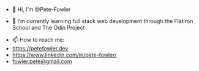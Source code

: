 - 👋 Hi, I’m @Pete-Fowler
<!-- - 👀 I’m interested in  -->
- 🌱 I’m currently learning full stack web development through the Flatiron School and The Odin Project
<!-- - 💞️ I’m looking to collaborate on ... -->
- 📫 How to reach me: 
- https://petefowler.dev
- https://www.linkedin.com/in/pete-fowler/
- fowler.pete@gmail.com

<!---
Pete-Fowler/Pete-Fowler is a ✨ special ✨ repository because its `README.md` (this file) appears on your GitHub profile.
You can click the Preview link to take a look at your changes.
--->
